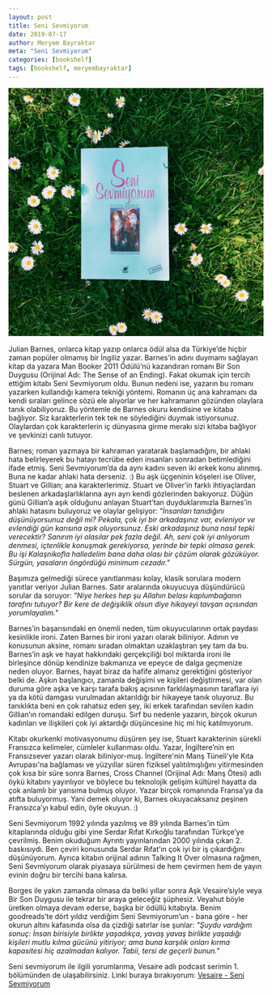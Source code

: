 ```yaml
---
layout: post
title: Seni Sevmiyorum
date: 2019-07-17
author: Meryem Bayraktar
meta: "Seni Sevmiyorum"
categories: [bookshelf]
tags: [bookshelf, meryembayraktar]
---
```


<div class="col-md-5 col-sm-12">
    <img src="/img/bookshelf/2019-07-17-seni-sevmiyorum-header.jpg" alt="Seni Sevmiyorum header image">
</div>
<div class="col-md-7 col-sm-12"></div>   

Julian Barnes, onlarca kitap yazıp onlarca ödül alsa da Türkiye’de hiçbir zaman popüler olmamış bir İngiliz yazar. Barnes’in adını duymamı sağlayan kitap da yazara Man Booker 2011 Ödülü’nü kazandıran romanı Bir Son Duygusu (Orijinal Adı: The Sense of an Ending). Fakat okumak için tercih ettiğim kitabı Seni Sevmiyorum oldu. Bunun nedeni ise, yazarın bu romanı yazarken kullandığı kamera tekniği yöntemi. Romanın üç ana kahramanı da kendi sıraları gelince sözü ele alıyorlar ve her kahramanın gözünden olaylara tanık olabiliyoruz. Bu yöntemle de Barnes okuru kendisine ve kitaba bağlıyor. Siz karakterlerin tek tek ne söylediğini duymak istiyorsunuz. Olaylardan çok karakterlerin iç dünyasına girme merakı sizi kitaba bağlıyor ve şevkinizi canlı tutuyor. 

Barnes; roman yazmaya bir kahraman yaratarak başlamadığını, bir ahlaki hata belirleyerek bu hatayı tecrübe eden insanları sonradan betimlediğini ifade etmiş. Seni Sevmiyorum’da da aynı kadını seven iki erkek konu alınmış. Buna ne kadar ahlaki hata derseniz. :) Bu aşk üçgeninin köşeleri ise Oliver, Stuart ve Gillian; ana karakterlerimiz. Stuart ve Oliver’in farklı ihtiyaçlardan beslenen arkadaşlarlıklarına ayrı ayrı kendi gözlerinden bakıyoruz. Düğün günü Gillian’a aşık olduğunu anlayan Stuart’tan duyduklarımızla Barnes’in ahlaki hatasını buluyoruz ve olaylar gelişiyor:  *"İnsanları tanıdığını düşünüyorsunuz değil mi? Pekala, çok iyi bir arkadaşınız var, evleniyor ve evlendiği gün karısına aşık oluyorsunuz. Eski arkadaşınız buna nasıl tepki verecektir? Sanırım iyi olasılar pek fazla değil. Ah, seni çok iyi anlıyorum denmesi, içtenlikle konuşmak gerekiyorsa, yerinde bir tepki olmasa gerek. Bu işi Kalaşnikofla halledelim bana daha olası bir çözüm olarak gözüküyor. Sürgün, yasaların öngördüğü minimum cezadır."*

Başımıza gelmediği sürece yanıtlanması kolay, klasik sorulara modern yanıtlar veriyor Julian Barnes. Satır aralarında okuyucuya düşündürücü sorular da soruyor: *"Niye herkes hep şu Allahın belası kaplumbağanın tarafını tutuyor? Bir kere de değişiklik olsun diye hikayeyi tavşan açısından yorumlayalım."*

Barnes’in başarısındaki en önemli neden, tüm okuyucularının ortak paydası kesinlikle ironi. Zaten Barnes bir ironi yazarı olarak biliniyor. Adının ve konusunun aksine, romanı sıradan olmaktan uzaklaştıran şey tam da bu. Barnes’in aşk ve hayat hakkındaki gerçekçiliği bol miktarda ironi ile birleşince dönüp kendinize bakmanıza ve epeyce de dalga geçmenize neden oluyor. Barnes, hayat biraz da hafife almanız gerektiğini gösteriyor belki de. Aşkın başlangıcı, zamanla değişimi ve kişileri değiştirmesi, var olan duruma göre aşka ve karşı tarafa bakış açısının farklılaşmasının taraflara iyi ya da kötü damgası vurulmadan aktarıldığı bir hikayeye tanık oluyoruz. Bu tanıklıkta beni en çok rahatsız eden şey, iki erkek tarafından sevilen kadın Gillian’ın romandaki edilgen duruşu. Sırf bu nedenle yazarın, birçok okurun kadınları ve ilişkileri çok iyi aktardığı düşüncesine hiç mi hiç katılmıyorum. 

Kitabı okurkenki motivasyonumu düşüren şey ise, Stuart karakterinin sürekli Fransızca kelimeler, cümleler kullanması oldu. Yazar, İngiltere’nin en Fransızsever yazarı olarak biliniyor-muş. İngiltere'nin Manş Tüneli'yle Kıta Avrupası'na bağlaması ve yüzyıllar süren fiziksel yalıtılmışlığını yitirmesinden çok kısa bir süre sonra Barnes, Cross Channel (Orijinal Adı: Manş Ötesi) adlı öykü kitabını yayınlıyor ve böylece bu teknolojik gelişim kültürel hayatta da çok anlamlı bir yansıma bulmuş oluyor. Yazar birçok romanında Fransa’ya da atıfta buluyormuş. Yani demek oluyor ki, Barnes okuyacaksanız peşinen Fransızca’yı kabul edin, öyle okuyun. :) 

Seni Sevmiyorum 1992 yılında yazılmış ve 89 yılında Barnes’in tüm kitaplarında olduğu gibi yine Serdar Rıfat Kırkoğlu tarafından Türkçe’ye çevrilmiş. Benim okuduğum Ayrıntı yayınlarından 2000 yılında çıkan 2. baskısıydı. Ben çeviri konusunda Serdar Rıfat’ın çok iyi bir iş çıkardığını düşünüyorum. Ayrıca kitabın orijinal adının Talking It Over olmasına rağmen, Seni Sevmiyorum olarak piyasaya sürülmesi de hem çevirmen hem de yayın evinin doğru bir tercihi bana kalırsa. 

Borges ile yakın zamanda olmasa da belki yıllar sonra Aşk Vesaire’siyle veya Bir Son Duygusu ile tekrar bir araya geleceğiz şüphesiz. Veyahut böyle üretken olmaya devam ederse, başka bir ödüllü kitabıyla. Benim goodreads’te dört yıldız verdiğim Seni Sevmiyorum’un - bana göre - her okurun altını kafasında olsa da çizdiği satırlar ise şunlar: *"Şuydu vardığım sonuç: İnsan birisiyle birlikte yaşadıkça, yavaş yavaş birlikte yaşadığı kişileri mutlu kılma gücünü yitiriyor; ama buna karşılık onları kırma kapasitesi hiç azalmadan kalıyor. Tabii, tersi de geçerli bunun."*

Seni sevmiyorum ile ilgili yorumlarıma, Vesaire adlı podcast serimin 1. bölümünden de ulaşabilirsiniz. Linki buraya bırakıyorum:
<a href="https://www.spreaker.com/user/vesaire/vesaire-1-seni-sevmiyorum" target="_blank">Vesaire - Seni Sevmiyorum</a>